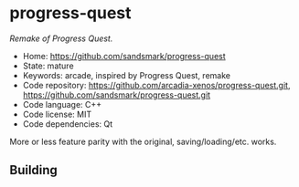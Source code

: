 # progress-quest

_Remake of Progress Quest._

- Home: https://github.com/sandsmark/progress-quest
- State: mature
- Keywords: arcade, inspired by Progress Quest, remake
- Code repository: https://github.com/arcadia-xenos/progress-quest.git, https://github.com/sandsmark/progress-quest.git
- Code language: C++
- Code license: MIT
- Code dependencies: Qt

More or less feature parity with the original, saving/loading/etc. works.

## Building
